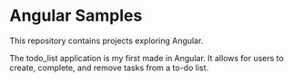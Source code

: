 # Angular Samples
This repository contains projects exploring Angular.

The todo_list application is my first made in Angular. It allows for users to create, complete, and remove tasks from a to-do list.
